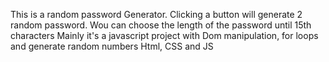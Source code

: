 This is a random password Generator.
Clicking a button will generate 2 random password. Wou can choose the length of the password until 15th characters
Mainly it's a javascript project with Dom manipulation, for loops and generate random numbers
Html, CSS and JS
